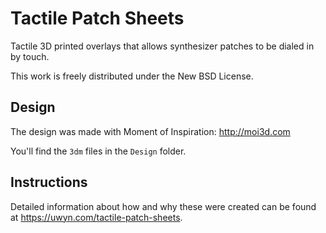 # Tactile Patch Sheets

Tactile 3D printed overlays that allows synthesizer patches to be dialed in by touch.

This work is freely distributed under the New BSD License.

## Design

The design was made with Moment of Inspiration: http://moi3d.com

You'll find the `3dm` files in the `Design` folder.

## Instructions

Detailed information about how and why these were created can be found at https://uwyn.com/tactile-patch-sheets.